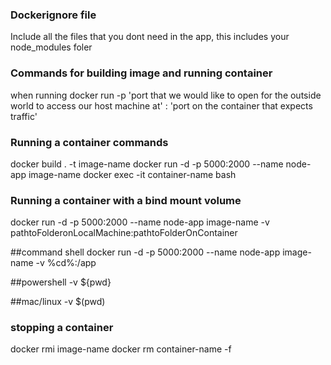 ### Dockerignore file

Include all the files that you dont need in the app, this includes your node_modules foler

### Commands for building image and running container

when running docker run -p 'port that we would like to open for the outside world to access our host machine at' : 'port on the container that expects traffic'

### Running a container commands

docker build . -t image-name
docker run -d -p 5000:2000 --name node-app image-name
docker exec -it container-name bash

### Running a container with a bind mount volume

docker run -d -p 5000:2000 --name node-app image-name -v pathtoFolderonLocalMachine:pathtoFolderOnContainer

##command shell
docker run -d -p 5000:2000 --name node-app image-name -v %cd%:/app

##powershell
-v ${pwd}

##mac/linux
-v $(pwd)

### stopping a container

docker rmi image-name
docker rm container-name -f
